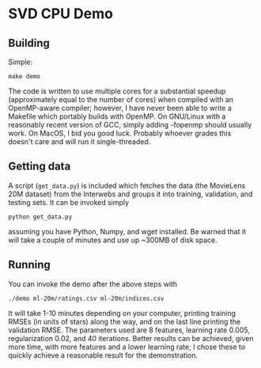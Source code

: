 SVD CPU Demo
============

Building
--------

Simple:

```
make demo
```

The code is written to use multiple cores for a substantial speedup
(approximately equal to the number of cores) when compiled with an OpenMP-aware
compiler; however, I have never been able to write a Makefile which portably
builds with OpenMP.  On GNU/Linux with a reasonably recent version of GCC,
simply adding -fopenmp should usually work.  On MacOS, I bid you good luck.
Probably whoever grades this doesn't care and will run it single-threaded.

Getting data
------------

A script (`get_data.py`) is included which fetches the data (the MovieLens 20M
dataset) from the Interwebs and groups it into training, validation, and testing
sets.  It can be invoked simply

```
python get_data.py
```

assuming you have Python, Numpy, and wget installed.  Be warned that it will
take a couple of minutes and use up ~300MB of disk space.

Running
-------

You can invoke the demo after the above steps with

```
./demo ml-20m/ratings.csv ml-20m/indices.csv
```

It will take 1-10 minutes depending on your computer, printing training RMSEs
(in units of stars) along the way, and on the last line printing the validation
RMSE.  The parameters used are 8 features, learning rate 0.005, regularization
0.02, and 40 iterations.  Better results can be achieved, given more time, with
more features and a lower learning rate; I chose these to quickly achieve a
reasonable result for the demonstration.
